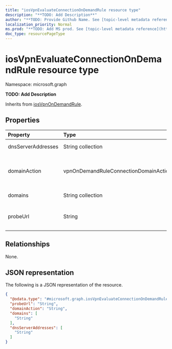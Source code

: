 ```yaml
---
title: "iosVpnEvaluateConnectionOnDemandRule resource type"
description: "**TODO: Add Description**"
author: "**TODO: Provide Github Name. See [topic-level metadata reference](https://msgo.azurewebsites.net/add/document/guidelines/metadata.html#topic-level-metadata)**"
localization_priority: Normal
ms.prod: "**TODO: Add MS prod. See [topic-level metadata reference](https://msgo.azurewebsites.net/add/document/guidelines/metadata.html#topic-level-metadata)**"
doc_type: resourcePageType
---
```


# iosVpnEvaluateConnectionOnDemandRule resource type

Namespace: microsoft.graph

**TODO: Add Description**


Inherits from [iosVpnOnDemandRule](../resources/iosvpnondemandrule.md).

## Properties
|Property|Type|Description|
|:---|:---|:---|
|dnsServerAddresses|String collection|**TODO: Add Description**|
|domainAction|vpnOnDemandRuleConnectionDomainAction|**TODO: Add Description**. Possible values are: `connectIfNeeded`, `neverConnect`.|
|domains|String collection|**TODO: Add Description**|
|probeUrl|String|**TODO: Add Description** Inherited from [iosVpnOnDemandRule](../resources/intune-iosvpnondemandrule.md)|

## Relationships
None.

## JSON representation
The following is a JSON representation of the resource.
<!-- {
  "blockType": "resource",
  "@odata.type": "microsoft.graph.iosVpnEvaluateConnectionOnDemandRule"
}
-->
``` json
{
  "@odata.type": "#microsoft.graph.iosVpnEvaluateConnectionOnDemandRule",
  "probeUrl": "String",
  "domainAction": "String",
  "domains": [
    "String"
  ],
  "dnsServerAddresses": [
    "String"
  ]
}
```

